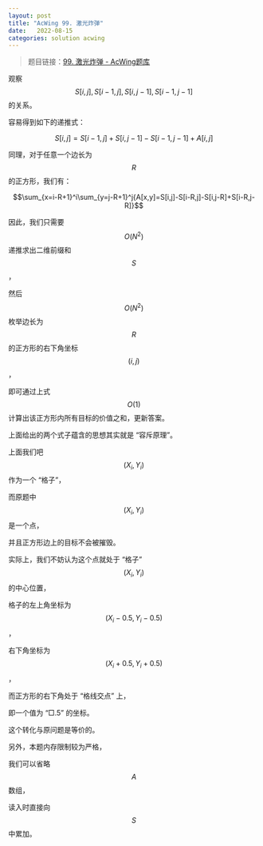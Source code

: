 ```yaml
---
layout: post
title: "AcWing 99. 激光炸弹"
date:   2022-08-15
categories: solution acwing
---
```


> 题目链接：<a href="https://www.acwing.com/problem/content/101/" target="_blank">99. 激光炸弹 - AcWing题库</a>

观察 $$S[i,j],S[i-1,j],S[i,j-1],S[i-1,j-1]$$ 的关系。

容易得到如下的递推式：

$$S[i,j]=S[i-1,j]+S[i,j-1]-S[i-1,j-1]+A[i,j]$$

同理，对于任意一个边长为 $$R$$ 的正方形，我们有：

$$\sum_{x=i-R+1}^i\sum_{y=j-R+1}^j{A[x,y]=S[i,j]-S[i-R,j]-S[i,j-R]+S[i-R,j-R]}$$

因此，我们只需要 $$O(N^2)$$ 递推求出二维前缀和 $$S$$，

然后 $$O(N^2)$$ 枚举边长为 $$R$$ 的正方形的右下角坐标 $$(i,j)$$，

即可通过上式 $$O(1)$$ 计算出该正方形内所有目标的价值之和，更新答案。

上面给出的两个式子蕴含的思想其实就是 “容斥原理”。

上面我们吧 $$(X_i,Y_i)$$ 作为一个 “格子”，

而原题中 $$(X_i,Y_i)$$ 是一个点，

并且正方形边上的目标不会被摧毁。

实际上，我们不妨认为这个点就处于 “格子” $$(X_i,Y_i)$$ 的中心位置，

格子的左上角坐标为 $$(X_i-0.5,Y_i-0.5)$$，

右下角坐标为 $$(X_i+0.5,Y_i+0.5)$$，

而正方形的右下角处于 “格线交点” 上，

即一个值为 “□.5” 的坐标。

这个转化与原问题是等价的。

另外，本题内存限制较为严格，

我们可以省略 $$A$$ 数组，

读入时直接向 $$S$$ 中累加。